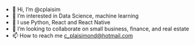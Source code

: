 - 👋 Hi, I’m @cplaisim
- 👀 I’m interested in Data Science, machine learning
- 🌱 I use Python, React and React Native
- 💞️ I’m looking to collaborate on small business, finance, and real estate
- 📫 How to reach me c_plaisimond@hotmail.com
<!---
cplaisim/cplaisim is a ✨ special ✨ repository because its `README.md` (this file) appears on your GitHub profile.
You can click the Preview link to take a look at your changes.
--->
